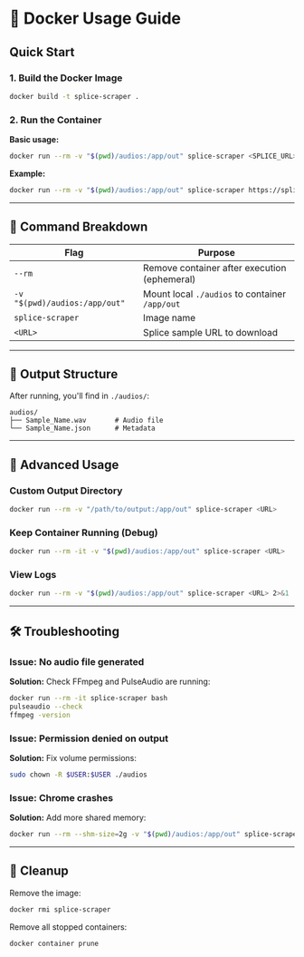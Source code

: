 # 🐳 Docker Usage Guide

## Quick Start

### 1. Build the Docker Image

```bash
docker build -t splice-scraper .
```

### 2. Run the Container

**Basic usage:**
```bash
docker run --rm -v "$(pwd)/audios:/app/out" splice-scraper <SPLICE_URL>
```

**Example:**
```bash
docker run --rm -v "$(pwd)/audios:/app/out" splice-scraper https://splice.com/sounds/sample/feb223bd040647a583e3defd4c5225ea852d8e88c37d3aecd14696430bde9fa2
```

---

## 📝 Command Breakdown

| Flag | Purpose |
|------|---------|
| `--rm` | Remove container after execution (ephemeral) |
| `-v "$(pwd)/audios:/app/out"` | Mount local `./audios` to container `/app/out` |
| `splice-scraper` | Image name |
| `<URL>` | Splice sample URL to download |

---

## 📂 Output Structure

After running, you'll find in `./audios/`:

```
audios/
├── Sample_Name.wav       # Audio file
└── Sample_Name.json      # Metadata
```

---

## 🔧 Advanced Usage

### Custom Output Directory

```bash
docker run --rm -v "/path/to/output:/app/out" splice-scraper <URL>
```

### Keep Container Running (Debug)

```bash
docker run --rm -it -v "$(pwd)/audios:/app/out" splice-scraper <URL>
```

### View Logs

```bash
docker run --rm -v "$(pwd)/audios:/app/out" splice-scraper <URL> 2>&1 | tee download.log
```

---

## 🛠️ Troubleshooting

### Issue: No audio file generated
**Solution:** Check FFmpeg and PulseAudio are running:
```bash
docker run --rm -it splice-scraper bash
pulseaudio --check
ffmpeg -version
```

### Issue: Permission denied on output
**Solution:** Fix volume permissions:
```bash
sudo chown -R $USER:$USER ./audios
```

### Issue: Chrome crashes
**Solution:** Add more shared memory:
```bash
docker run --rm --shm-size=2g -v "$(pwd)/audios:/app/out" splice-scraper <URL>
```

---

## 🧹 Cleanup

Remove the image:
```bash
docker rmi splice-scraper
```

Remove all stopped containers:
```bash
docker container prune
```
